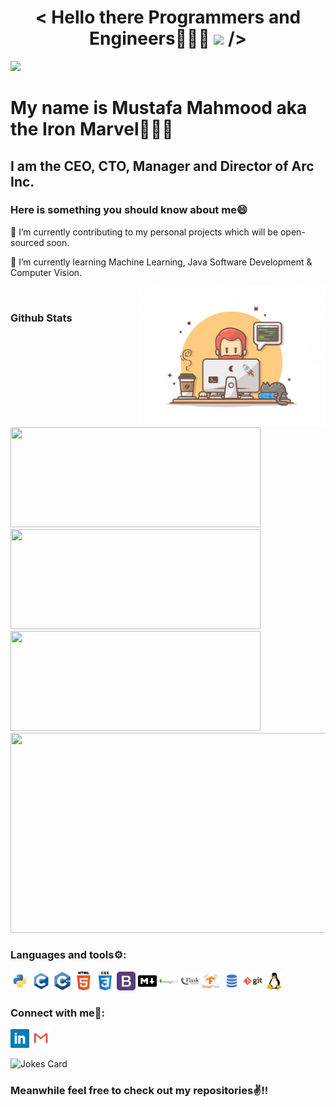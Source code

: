 <h1 align="center">< Hello there Programmers and Engineers👨🏻‍💻 <img src="https://media.giphy.com/media/hvRJCLFzcasrR4ia7z/giphy.gif" width="15px"> /></h1>
<img src="https://komarev.com/ghpvc/?username=IronMarvel&color=brightgreen&label=Visits"/>

# My name is Mustafa Mahmood aka the Iron Marvel🙋🏻‍♂️

## I am the CEO, CTO, Manager and Director of Arc Inc.

### Here is something you should know about me😄  

🔭 I’m currently contributing to my personal projects which will be open-sourced soon.

🌱 I’m currently learning Machine Learning, Java Software Development & Computer Vision.

<img align="right" src="https://github.com/vvHacker007/vvHacker007/blob/master/image.jpg" alt="computer" width="300"/>
<br/>

### Github Stats

<br/>
<p>
  <img height="160" width="400" src="https://github-readme-stats.vercel.app/api?username=IronMarvel&show_icons=true&theme=tokyonight">
  <img height="160" width="400" src="https://github-readme-streak-stats.herokuapp.com/?user=IronMarvel&show_icons=true&theme=tokyonight"/>
  <img height="160" width="400" src='https://github-readme-stats.vercel.app/api/top-langs/?username=IronMarvel&show_icons=true&theme=tokyonight&layout=compact'/>
  <img height="320" width="800" src="https://activity-graph.herokuapp.com/graph?username=IronMarvel&theme=react-dark"/>
<p>

### Languages and tools⚙:  
<code><img height="30" src="https://raw.githubusercontent.com/github/explore/80688e429a7d4ef2fca1e82350fe8e3517d3494d/topics/python/python.png"></code>
<code><img height="30" src="https://raw.githubusercontent.com/github/explore/80688e429a7d4ef2fca1e82350fe8e3517d3494d/topics/c/c.png"></code>
<code><img height="30" src="https://raw.githubusercontent.com/github/explore/80688e429a7d4ef2fca1e82350fe8e3517d3494d/topics/cpp/cpp.png"></code>
<code><img height="30" src="https://raw.githubusercontent.com/github/explore/80688e429a7d4ef2fca1e82350fe8e3517d3494d/topics/html/html.png"></code>
<code><img height="30" src="https://raw.githubusercontent.com/github/explore/80688e429a7d4ef2fca1e82350fe8e3517d3494d/topics/css/css.png"></code>
<code><img height="30" src="https://raw.githubusercontent.com/github/explore/80688e429a7d4ef2fca1e82350fe8e3517d3494d/topics/bootstrap/bootstrap.png"></code>
<code><img height="30" src="https://raw.githubusercontent.com/github/explore/80688e429a7d4ef2fca1e82350fe8e3517d3494d/topics/markdown/markdown.png"></code>
<code><img height="30" src="https://raw.githubusercontent.com/github/explore/80688e429a7d4ef2fca1e82350fe8e3517d3494d/topics/mongodb/mongodb.png"></code>
<code><img height="30" src="https://raw.githubusercontent.com/github/explore/80688e429a7d4ef2fca1e82350fe8e3517d3494d/topics/flask/flask.png"></code>
<code><img height="30" src="https://raw.githubusercontent.com/github/explore/80688e429a7d4ef2fca1e82350fe8e3517d3494d/topics/tensorflow/tensorflow.png"></code>
<code><img height="30" src="https://raw.githubusercontent.com/github/explore/80688e429a7d4ef2fca1e82350fe8e3517d3494d/topics/sql/sql.png"></code>
<code><img height="30" src="https://raw.githubusercontent.com/github/explore/80688e429a7d4ef2fca1e82350fe8e3517d3494d/topics/git/git.png"></code>
<code><img height="30" src="https://raw.githubusercontent.com/github/explore/80688e429a7d4ef2fca1e82350fe8e3517d3494d/topics/linux/linux.png"></code> 

### Connect with me🚀:  
<p>
  <a href="https://www.linkedin.com/in/ironmarvel"><img src="https://github.com/vvHacker007/vvHacker007/blob/master/Linkedin.png" height="30px" width="30px" alt="LinkedIn"></a>
  <a href="mailto:mustech986@gmail.com?subject = Hello from your GitHub README&body = Message"><img src="https://github.com/vvHacker007/vvHacker007/blob/master/Gmail.png" height="30px" width="30px" alt="Gmail" ></a>
</p>

![Jokes Card](https://readme-jokes.vercel.app/api)

### Meanwhile feel free to check out my repositories✌!!
